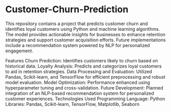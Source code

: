 # Customer-Churn-Prediction

This repository contains a project that predicts customer churn and identifies loyal customers using Python and machine learning algorithms. The model provides actionable insights for businesses to enhance retention strategies and support customer acquisition efforts. Future implementations include a recommendation system powered by NLP for personalized engagement.

Features
Churn Prediction: Identifies customers likely to churn based on historical data.
Loyalty Analysis: Predicts and categorizes loyal customers to aid in retention strategies.
Data Processing and Evaluation: Utilized Pandas, Scikit-learn, and TensorFlow for efficient preprocessing and robust model evaluation.
Model Optimization: Performance enhanced using hyperparameter tuning and cross-validation.
Future Development: Planned integration of an NLP-based recommendation system for personalized customer experiences.
Technologies Used
Programming Language: Python
Libraries: Pandas, Scikit-learn, TensorFlow, Matplotlib, Seaborn
